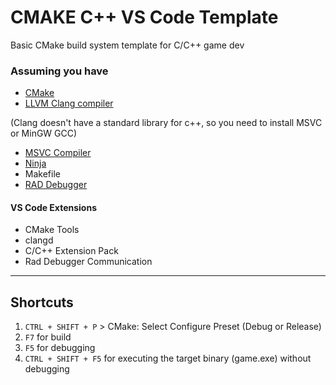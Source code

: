 # CMAKE C++ VS Code Template
Basic CMake build system template for C/C++ game dev

### Assuming you have

- [CMake](https://cmake.org/download/)
- [LLVM Clang compiler](https://github.com/llvm/llvm-project)

(Clang doesn't have a standard library for c++, so you need to install MSVC or MinGW GCC)

- [MSVC Compiler](https://visualstudio.microsoft.com)
- [Ninja](https://github.com/ninja-build/ninja)
- Makefile
- [RAD Debugger](https://github.com/EpicGamesExt/raddebugger)

#### VS Code Extensions

- CMake Tools
- clangd
- C/C++ Extension Pack
- Rad Debugger Communication

---

## Shortcuts

1. ```CTRL + SHIFT + P``` > CMake: Select Configure Preset (Debug or Release)
2. ```F7``` for build
3. ```F5``` for debugging
4. ```CTRL + SHIFT + F5``` for executing the target binary (game.exe) without debugging
